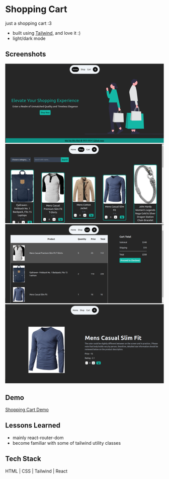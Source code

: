 # Shopping Cart
just a shopping cart :3
- built using [Tailwind](https://tailwindcss.com/), and love it :)
- light/dark mode

## Screenshots

![Demo 1](src/assets/screenshots/screenshot-1.png)
![Demo 2](src/assets/screenshots/screenshot-2.png)
![Demo 3](src/assets/screenshots/screenshot-3.png)
![Demo 4](src/assets/screenshots/screenshot-4.png)

## Demo
[Shopping Cart Demo](https://iamwaiyanminhtet-shopping-cart.netlify.app/)

## Lessons Learned
- mainly react-router-dom
- become familiar with some of tailwind utility classes
## Tech Stack

HTML | CSS | Tailwind | React 
